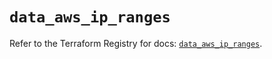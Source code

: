 # `data_aws_ip_ranges`

Refer to the Terraform Registry for docs: [`data_aws_ip_ranges`](https://registry.terraform.io/providers/hashicorp/aws/4.54.0/docs/data-sources/ip_ranges).
